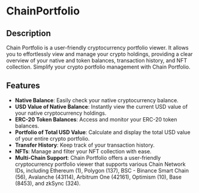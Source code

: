 # ChainPortfolio

## Description

Chain Portfolio is a user-friendly cryptocurrency portfolio viewer. It allows you to effortlessly view and manage your crypto holdings, providing a clear overview of your native and token balances, transaction history, and NFT collection. Simplify your crypto portfolio management with Chain Portfolio.

## Features

- **Native Balance**: Easily check your native cryptocurrency balance.
- **USD Value of Native Balance**: Instantly view the current USD value of your native cryptocurrency holdings.
- **ERC-20 Token Balances**: Access and monitor your ERC-20 token balances.
- **Portfolio of Total USD Value**: Calculate and display the total USD value of your entire crypto portfolio.
- **Transfer History**: Keep track of your transaction history.
- **NFTs**: Manage and filter your NFT collection with ease.
- **Multi-Chain Support**: Chain Portfolio offers a user-friendly cryptocurrency portfolio viewer that supports various Chain Network IDs, including Ethereum (1), Polygon (137), BSC - Binance Smart Chain (56), Avalanche (43114), Arbitrum One (42161), Optimism (10), Base (8453), and zkSync (324).

